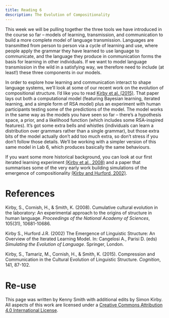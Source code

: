 ```yaml
---
title: Reading 6
description: The Evolution of Compositionality
---
```



This week we will be pulling together the three tools we have introduced in the course so far – models of learning, transmission, and communication to build a more complete model of language transmission. Languages are transmitted from person to person via a cycle of learning and use, where people apply the grammar they have learned to use language to communicate, and the language they produce in communication forms the basis for learning in other individuals. If we want to model language transmission in the wild in a satisfying way, we therefore need to include (at least!) these three components in our models.

In order to explore how learning and communication interact to shape language systems, we’ll look at some of our recent work on the evolution of compositional structure. I’d like you to read [Kirby et al. (2015)](https://doi.org/10.1016/j.cognition.2015.03.016). That paper lays out both a computational model (featuring Bayesian learning, iterated learning, and a simple form of RSA model) plus an experiment with human participants testing some of the predictions of the model. The model works in the same way as the models you have seen so far – there’s a hypothesis space, a prior, and a likelihood function (which includes some RSA-inspired features). It’s got some extra bells and whistles (individuals can learn a distribution over grammars rather than a single grammar), but those extra bits of the model actually don’t add too much extra, so don’t stress if you don’t follow those details. We’ll be working with a simpler version of this same model in Lab 6, which produces basically the same behaviours.

If you want some more historical background, you can look at our first iterated learning experiment [(Kirby et al., 2008)](https://www.pnas.org/content/pnas/105/31/10681.full.pdf) and a paper that summarises some of the very early work building simulations of the emergence of compositionality [(Kirby and Hurford, 2002)](https://link.springer.com/chapter/10.1007/978-1-4471-0663-0_6).

# References

Kirby, S., Cornish, H., & Smith, K. (2008). Cumulative cultural evolution in the laboratory: An experimental approach to the origins of structure in human language. *Proceedings of the National Academy of Sciences*, 105(31), 10681-10686.

Kirby S., Hurford J.R. (2002) The Emergence of Linguistic Structure: An Overview of the Iterated Learning Model. In: Cangelosi A., Parisi D. (eds) *Simulating the Evolution of Language*. Springer, London.

Kirby, S., Tamariz, M., Cornish, H., & Smith, K. (2015). Compression and Communication in the Cultural Evolution of Linguistic Structure. *Cognition*, 141, 87-102.


# Re-use

This page was written by Kenny Smith with additional edits by Simon Kirby. All aspects of this work are licensed under a [Creative Commons Attribution 4.0 International License](http://creativecommons.org/licenses/by/4.0/).
